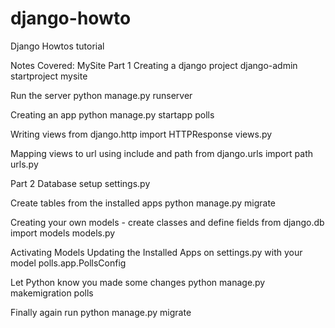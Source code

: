 # django-howto
Django Howtos tutorial

Notes Covered: MySite
Part 1
Creating a django project
 django-admin startproject mysite

Run the server
 python manage.py runserver

Creating an app
 python manage.py startapp polls

Writing views
from django.http import HTTPResponse
views.py 

Mapping views to url using include and path
from django.urls import path
urls.py

Part 2
Database setup
settings.py

Create tables from the installed apps
python manage.py migrate

Creating your own models - create classes and define fields
from django.db import models
models.py

Activating Models
Updating the Installed Apps on settings.py with your model
polls.app.PollsConfig

Let Python know you made some changes
python manage.py makemigration polls

Finally again run
python manage.py migrate




